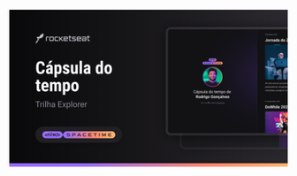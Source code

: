 <p align="center">
    <img src=".github/preview.png" alt="Demonstração do projeto" widht="100%">
</p>